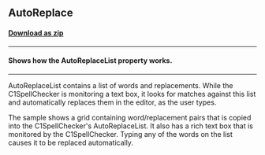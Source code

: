 ## AutoReplace
#### [Download as zip](https://minhaskamal.github.io/DownGit/#/home?url=https://github.com/GrapeCity/ComponentOne-WinForms-Samples/tree/master/NetFramework\SpellChecker\CS\AutoReplace)
____
#### Shows how the AutoReplaceList property works.
____
AutoReplaceList contains a list of words and replacements. While the C1SpellChecker is monitoring a text box, it looks for matches against this list and automatically replaces them in the editor, as the user types. 

The sample shows a grid containing word/replacement pairs that is copied into the C1SpellChecker's AutoReplaceList. It also has a rich text box that is monitored by the C1SpellChecker. Typing any of the words on the list causes it to be replaced automatically. 

